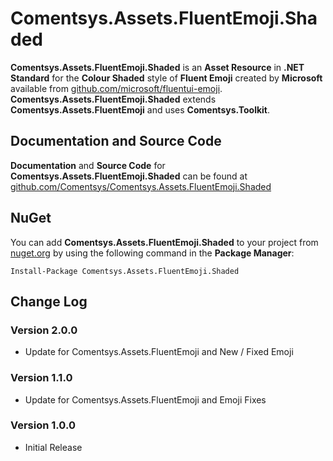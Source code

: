 # Comentsys.Assets.FluentEmoji.Shaded

**Comentsys.Assets.FluentEmoji.Shaded** is an **Asset Resource** in **.NET Standard** for the **Colour Shaded** style of **Fluent Emoji** created by **Microsoft** available from [github.com/microsoft/fluentui-emoji](https://github.com/microsoft/fluentui-emoji). **Comentsys.Assets.FluentEmoji.Shaded** extends **Comentsys.Assets.FluentEmoji** and uses **Comentsys.Toolkit**.

## Documentation and Source Code

**Documentation** and **Source Code** for **Comentsys.Assets.FluentEmoji.Shaded** can be found at [github.com/Comentsys/Comentsys.Assets.FluentEmoji.Shaded](https://github.com/Comentsys/Comentsys.Assets.FluentEmoji.Shaded)

## NuGet

You can add **Comentsys.Assets.FluentEmoji.Shaded** to your project from [nuget.org](https://nuget.org) by using the following command in the **Package Manager**:

```
Install-Package Comentsys.Assets.FluentEmoji.Shaded
```

## Change Log

### Version 2.0.0

- Update for Comentsys.Assets.FluentEmoji and New / Fixed Emoji

### Version 1.1.0

- Update for Comentsys.Assets.FluentEmoji and Emoji Fixes

### Version 1.0.0

- Initial Release


